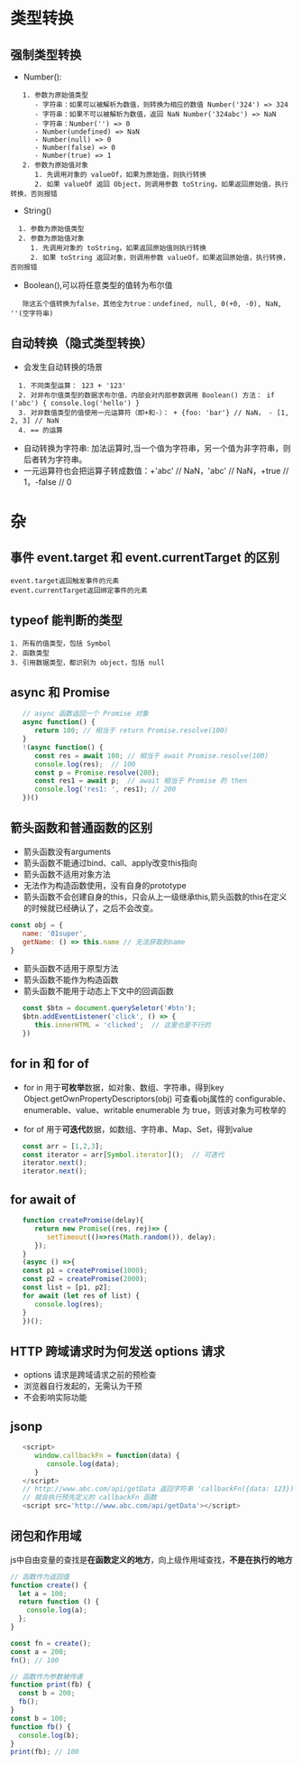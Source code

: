 # 类型转换

## 强制类型转换

- Number():

```
   1. 参数为原始值类型
      - 字符串：如果可以被解析为数值，则转换为相应的数值 Number('324') => 324
      - 字符串：如果不可以被解析为数值，返回 NaN Number('324abc') => NaN
      - 字符串：Number('') => 0
      - Number(undefined) => NaN
      - Number(null) => 0
      - Number(false) => 0
      - Number(true) => 1
   2. 参数为原始值对象
      1. 先调用对象的 valueOf，如果为原始值，则执行转换
      2. 如果 valueOf 返回 Object，则调用参数 toString，如果返回原始值，执行转换，否则报错
```

- String()

```
  1. 参数为原始值类型
  2. 参数为原始值对象
     1. 先调用对象的 toString，如果返回原始值则执行转换
     2. 如果 toString 返回对象，则调用参数 valueOf，如果返回原始值，执行转换，否则报错
```

- Boolean(),可以将任意类型的值转为布尔值

```
   除这五个值转换为false，其他全为true：undefined, null, 0(+0, -0), NaN, ''(空字符串)
```

## 自动转换（隐式类型转换）

- 会发生自动转换的场景

```
  1. 不同类型运算： 123 + '123'
  2. 对非布尔值类型的数据求布尔值，内部会对内部参数调用 Boolean() 方法： if ('abc') { console.log('hello') }
  3. 对非数值类型的值使用一元运算符（即+和-）： + {foo: 'bar'} // NaN， - [1, 2, 3] // NaN
  4. == 的运算
```

- 自动转换为字符串: 加法运算时,当一个值为字符串，另一个值为非字符串，则后者转为字符串。
- 一元运算符也会把运算子转成数值：+'abc' // NaN，'abc' // NaN，+true // 1，-false // 0

# 杂

## 事件 event.target 和 event.currentTarget 的区别

```
event.target返回触发事件的元素
event.currentTarget返回绑定事件的元素
```

## typeof 能判断的类型

```
1. 所有的值类型，包括 Symbol
2. 函数类型
3. 引用数据类型，都识别为 object，包括 null
```

## async 和 Promise

``` JavaScript
   // async 函数返回一个 Promise 对象
   async function() {
      return 100; // 相当于 return Promise.resolve(100)
   }
   !(async function() {
      const res = await 100; // 相当于 await Promise.resolve(100)
      console.log(res);  // 100
      const p = Promise.resolve(200);
      const res1 = await p;  // await 相当于 Promise 的 then
      console.log('res1: ', res1); // 200
   })()
```

## 箭头函数和普通函数的区别

- 箭头函数没有arguments 
- 箭头函数不能通过bind、call、apply改变this指向
- 箭头函数不适用对象方法
- 无法作为构造函数使用，没有自身的prototype
- 箭头函数不会创建自身的this，只会从上一级继承this,箭头函数的this在定义的时候就已经确认了，之后不会改变。

``` JavaScript
const obj = {
   name: '01super',
   getName: () => this.name // 无法获取到name
}
```
- 箭头函数不适用于原型方法
- 箭头函数不能作为构造函数
- 箭头函数不能用于动态上下文中的回调函数
``` JavaScript
   const $btn = document.querySeletor('#btn');
   $btn.addEventListener('click', () => {
      this.innerHTML = 'clicked';  // 这里也是不行的
   })
```

## for in 和 for of

- for in 用于**可枚举**数据，如对象、数组、字符串，得到key
   Object.getOwnPropertyDescriptors(obj) 可查看obj属性的 
   configurable、enumerable、value、writable
   enumerable 为 true，则该对象为可枚举的

- for of 用于**可迭代**数据，如数组、字符串、Map、Set，得到value

``` JavaScript
   const arr = [1,2,3];
   const iterator = arr[Symbol.iterator]();  // 可迭代
   iterator.next();
   iterator.next();
```  

## for await of

``` JavaScript
   function createPromise(delay){
      return new Promise((res, rej)=> {
         setTimeout(()=>res(Math.random()), delay);
      });
   }
   (async () =>{
   const p1 = createPromise(1000);
   const p2 = createPromise(2000);
   const list = [p1, p2];
   for await (let res of list) {
      console.log(res);
   }
   })();
```

## HTTP 跨域请求时为何发送 options 请求
   - options 请求是跨域请求之前的预检查
   - 浏览器自行发起的，无需认为干预
   - 不会影响实际功能

## jsonp
``` JavaScript
   <script>
      window.callbackFn = function(data) {
         console.log(data);
      }
   </script>
   // http://www.abc.com/api/getData 返回字符串 'callbackFn({data: 123})'
   // 就会执行预先定义的 callbackFn 函数
   <script src='http://www.abc.com/api/getData'></script>
```

## 闭包和作用域
js中自由变量的查找是**在函数定义的地方**，向上级作用域查找，**不是在执行的地方**  
```javascript
// 函数作为返回值
function create() {
  let a = 100;
  return function () {
    console.log(a);
  };
}

const fn = create();
const a = 200;
fn(); // 100

// 函数作为参数被传递
function print(fb) {
  const b = 200;
  fb();
}
const b = 100;
function fb() {
  console.log(b);
}
print(fb); // 100

```